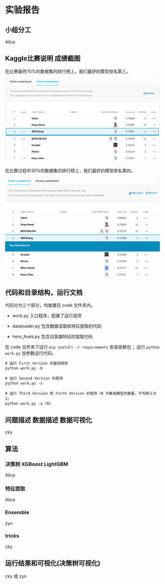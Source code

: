 # 实验报告

## 小组分工

Alice

## Kaggle比赛说明 成绩截图

在比赛最终70%的数据集的排行榜上，我们最好的模型排名第三。

![privateLeaderboard](./privateLeaderboard.png)

在比赛过程中30%的数据集的排行榜上，我们最好的模型排名第四。

![publicLeaderboard](./publicLeaderboard.png)

## 代码和目录结构，运行文档

代码分为三个部分，均放置在 code 文件夹内。

+ work.py 入口程序，配置了运行选项

+ dataloader.py 包含数据读取和特征提取的代码

+ hero_feats.py 包含对英雄特征的提取代码

在 code 文件夹下运行 `pip install -r requirements` 安装依赖包；
运行 `python work.py` 加参数运行代码。

```shell
# 运行 First Version 的基线程序
python work.py -b

# 运行 Second Version 的程序
python work.py -s

# 运行 Third Version 和 Forth Version 的程序（N 为集成模型的数量，不写默认为1）
python work.py -a (N)
```

## 问题描述 数据描述 数据可视化

cky

## 算法

### 决策树 XGBoost LightGBM

Alice

### 特征提取

Alice

### Ensemble

zyn

### tricks

cky

## 运行结果和可视化(决策树可视化)

cky 或 zyn
